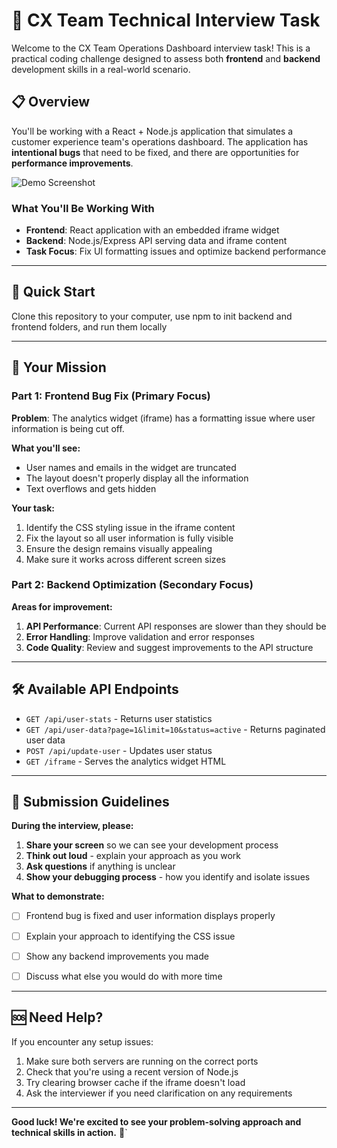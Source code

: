 # 🎯 CX Team Technical Interview Task

Welcome to the CX Team Operations Dashboard interview task! This is a practical coding challenge designed to assess both **frontend** and **backend** development skills in a real-world scenario.

## 📋 Overview

You'll be working with a React + Node.js application that simulates a customer experience team's operations dashboard. The application has **intentional bugs** that need to be fixed, and there are opportunities for **performance improvements**.

![Demo Screenshot](public/demo.png)


### What You'll Be Working With

- **Frontend**: React application with an embedded iframe widget
- **Backend**: Node.js/Express API serving data and iframe content
- **Task Focus**: Fix UI formatting issues and optimize backend performance

---

## 🚀 Quick Start

Clone this repository to your computer, use npm to init backend and frontend folders, and run them locally

---

## 🎯 Your Mission

### **Part 1: Frontend Bug Fix** (Primary Focus)

**Problem**: The analytics widget (iframe) has a formatting issue where user information is being cut off.

**What you'll see:**
- User names and emails in the widget are truncated
- The layout doesn't properly display all the information
- Text overflows and gets hidden

**Your task:**
1. Identify the CSS styling issue in the iframe content
2. Fix the layout so all user information is fully visible
3. Ensure the design remains visually appealing
4. Make sure it works across different screen sizes

### **Part 2: Backend Optimization** (Secondary Focus)

**Areas for improvement:**
1. **API Performance**: Current API responses are slower than they should be
2. **Error Handling**: Improve validation and error responses  
3. **Code Quality**: Review and suggest improvements to the API structure

---

## 🛠️ Available API Endpoints

- `GET /api/user-stats` - Returns user statistics
- `GET /api/user-data?page=1&limit=10&status=active` - Returns paginated user data
- `POST /api/update-user` - Updates user status
- `GET /iframe` - Serves the analytics widget HTML

---

## 📝 Submission Guidelines

**During the interview, please:**

1. **Share your screen** so we can see your development process
2. **Think out loud** - explain your approach as you work
3. **Ask questions** if anything is unclear
4. **Show your debugging process** - how you identify and isolate issues

**What to demonstrate:**
- [ ] Frontend bug is fixed and user information displays properly
- [ ] Explain your approach to identifying the CSS issue
- [ ] Show any backend improvements you made
- [ ] Discuss what else you would do with more time


---

## 🆘 Need Help?

If you encounter any setup issues:
1. Make sure both servers are running on the correct ports
2. Check that you're using a recent version of Node.js
3. Try clearing browser cache if the iframe doesn't load
4. Ask the interviewer if you need clarification on any requirements

---

**Good luck! We're excited to see your problem-solving approach and technical skills in action.** 🚀`